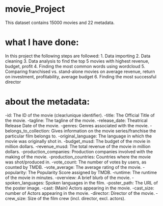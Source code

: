 # movie_Project
This dataset contains 15000 movies and 22 metadata.

# what I have done: 
In this project the following steps are followed:
	1. Data importing
	2. Data cleaning 
	3. Data analysis to find the top 5 movies with highest revenue, budget, profit
	4. Finding the most common words using wordcloud 
	5. Comparing franchised vs. stand-alone movies on average revenue, return on investment, profitability, average budget
	6. Finding the most successful director 


# about the metadata:
-id: The ID of the movie (clear/unique identifier).
-title: The Official Title of the movie.
-tagline: The tagline of the movie.
-release_date: Theatrical Release Date of the movie.
-genres: Genres associated with the movie.
-belongs_to_collection: Gives information on the movie series/franchise the particular film belongs to.
-original_language: The language in which the movie was originally shot in.
-budget_musd: The budget of the movie in million dollars.
-revenue_musd: The total revenue of the movie in million dollars.
-production_companies: Production companies involved with the making of the movie.
-production_countries: Countries where the movie was shot/produced in.
-vote_count: The number of votes by users, as counted by TMDB.
-vote_average: The average rating of the movie.
-popularity: The Popularity Score assigned by TMDB.
-runtime: The runtime of the movie in minutes.
-overview: A brief blurb of the movie.
-spoken_languages: Spoken languages in the film.
-poster_path: The URL of the poster image.
-cast: (Main) Actors appearing in the movie.
-cast_size: number of Actors appearing in the movie.
-director: Director of the movie.
-crew_size: Size of the film crew (incl. director, excl. actors). 
